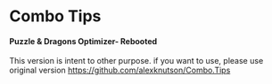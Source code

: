 # Combo Tips

#### Puzzle & Dragons Optimizer- Rebooted

This version is intent to other purpose. if you want to use, please use original version
https://github.com/alexknutson/Combo.Tips

